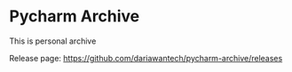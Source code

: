 # Pycharm Archive

This is personal archive

Release page: https://github.com/dariawantech/pycharm-archive/releases
